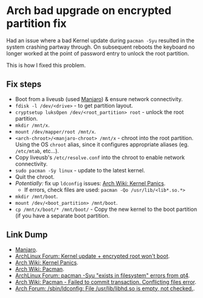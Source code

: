 Arch bad upgrade on encrypted partition fix
===========================================

Had an issue where a bad Kernel update during `pacman -Syu` resulted in the
system crashing partway through. On subsequent reboots the keyboard no longer
worked at the point of password entry to unlock the root partition.

This is how I fixed this problem.

Fix steps
---------

* Boot from a liveusb (used [Manjaro]) & ensure network connectivity.
* `fdisk -l /dev/<drive>` - to get partition layout.
* `cryptsetup luksOpen /dev/<root_partition> root` - unlock the root partition.
* `mkdir /mnt/x`.
* `mount /dev/mapper/root /mnt/x`.
* `<arch-chroot>/<manjaro-chroot> /mnt/x` - chroot into the root
  partition. Using the OS `chroot` alias, since it configures appropriate
  aliases (eg. `/etc/mtab`, etc...).
* Copy liveusb's `/etc/resolve.conf` into the chroot to enable network
  connectivity.
* `sudo pacman -Sy linux` - update to the latest kernel.
* Quit the chroot.
* _Potentially:_ fix up `ldconfig` issues: [Arch Wiki: Kernel Panics].
    * If errors, check files are used: `pacman -Qo /usr/lib/<lib*.so.*>`
* `mkdir /mnt/boot`.
* `mount /dev/<boot_partition> /mnt/boot`.
* `cp /mnt/x/boot/* /mnt/boot/` - Copy the new kernel to the boot partition (if
  you have a separate boot partition.

Link Dump
---------

* [Manjaro].
* [ArchLinux Forum: Kernel update + encrypted root won't boot].
* [Arch Wiki: Kernel Panics].
* [Arch Wiki: Pacman].
* [ArchLinux Forum: pacman -Syu "exists in filesystem" errors from qt4].
* [Arch Wiki: Pacman - Failed to commit transaction. Conflicting files error].
* [Arch Forum: /sbin/ldconfig: File /usr/lib/libhd.so is empty, not checked.].


[Manjaro]: https://manjaro.org/get-manjaro/
[ArchLinux Forum: Kernel update + encrypted root won't boot]: https://bbs.archlinux.org/viewtopic.php?id=60173
[Arch Wiki: Kernel Panics]: https://wiki.archlinux.org/index.php/General_troubleshooting#Kernel_panics
[Arch Wiki: Pacman]: https://wiki.archlinux.org/index.php/Pacman
[ArchLinux Forum: pacman -Syu "exists in filesystem" errors from qt4]: https://bbs.archlinux.org/viewtopic.php?id=221910
[Arch Wiki: Pacman - Failed to commit transaction. Conflicting files error]: https://wiki.archlinux.org/index.php/Pacman#.22Failed_to_commit_transaction_.28conflicting_files.29.22_error
[Arch Forum: /sbin/ldconfig: File /usr/lib/libhd.so is empty, not checked.]: https://bbs.archlinux.org/viewtopic.php?id=73452
